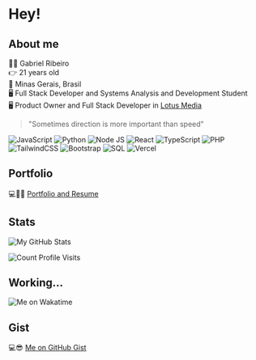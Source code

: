 # Hey!

## <b>About me</b>

🙋‍♂️ Gabriel Ribeiro  
👉 21 years old  
📍 Minas Gerais, Brasil  
🖥️ Full Stack Developer and Systems Analysis and Development Student  
🖥️ Product Owner and Full Stack Developer in [Lotus Media](https://lts.app.br/)

> "Sometimes direction is more important than speed"

![JavaScript](https://raw.githubusercontent.com/gabriersdev/github-profile/9dc8c0947fdc4a109fe63a4c380f5f52e8962ed5/files/javascript-badge.svg)
![Python](https://raw.githubusercontent.com/gabriersdev/github-profile/9dc8c0947fdc4a109fe63a4c380f5f52e8962ed5/files/python-badge.svg)
![Node JS](https://raw.githubusercontent.com/gabriersdev/github-profile/9dc8c0947fdc4a109fe63a4c380f5f52e8962ed5/files/figma-badge.svg)
![React](https://raw.githubusercontent.com/gabriersdev/github-profile/9dc8c0947fdc4a109fe63a4c380f5f52e8962ed5/files/react-badge.svg)
![TypeScript](https://raw.githubusercontent.com/gabriersdev/github-profile/9dc8c0947fdc4a109fe63a4c380f5f52e8962ed5/files/typescript-badge.svg)
![PHP](https://raw.githubusercontent.com/gabriersdev/github-profile/9dc8c0947fdc4a109fe63a4c380f5f52e8962ed5/files/python-badge.svg)
![TailwindCSS](https://raw.githubusercontent.com/gabriersdev/github-profile/9dc8c0947fdc4a109fe63a4c380f5f52e8962ed5/files/tailwindcss-badge.svg)
![Bootstrap](https://raw.githubusercontent.com/gabriersdev/github-profile/9dc8c0947fdc4a109fe63a4c380f5f52e8962ed5/files/bootstrap-badge.svg)
![SQL](https://raw.githubusercontent.com/gabriersdev/github-profile/9dc8c0947fdc4a109fe63a4c380f5f52e8962ed5/files/sql-badge.svg)
![Vercel](https://raw.githubusercontent.com/gabriersdev/github-profile/9dc8c0947fdc4a109fe63a4c380f5f52e8962ed5/files/vercel-badge.svg)

## Portfolio

💻👨‍💻 [Portfolio and Resume](https://gabriel.lts.app.br/)

## Stats

![My GitHub Stats](https://github-readme-stats.vercel.app/api?username=gabriersdev&show_icons=true&theme=dark)  
<!-- ![My Top Langs](https://github-readme-stats.vercel.app/api/top-langs/?username=gabriersdev&layout=compact&theme=dark) -->
![Count Profile Visits](https://komarev.com/ghpvc/?username=gabriersdev&color=brightgreen&style=for-the-badge&label=Profile+Visits)

## Working...

![Me on Wakatime](https://github-readme-stats.vercel.app/api/wakatime?username=gabriersdev&theme=dark&display_format=time&layout=compact)

## Gist

💻😎 [Me on GitHub Gist](https://gist.github.com/gabriersdev)
